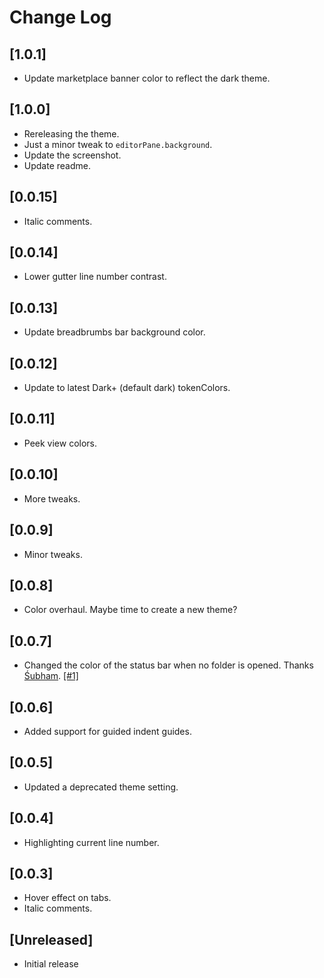 # Change Log

## [1.0.1]

- Update marketplace banner color to reflect the dark theme.

## [1.0.0]

- Rereleasing the theme.
- Just a minor tweak to `editorPane.background`.
- Update the screenshot.
- Update readme.

## [0.0.15]

- Italic comments.

## [0.0.14]

- Lower gutter line number contrast.

## [0.0.13]

- Update breadbrumbs bar background color.

## [0.0.12]

- Update to latest Dark+ (default dark) tokenColors.

## [0.0.11]

- Peek view colors.

## [0.0.10]

- More tweaks.

## [0.0.9]

- Minor tweaks.

## [0.0.8]

- Color overhaul. Maybe time to create a new theme?

## [0.0.7]

- Changed the color of the status bar when no folder is opened. Thanks [Śubham](https://github.com/subhammridha). [\[#1\]](https://github.com/perragnar/dark-plus-tweaked/issues/1)

## [0.0.6]

- Added support for guided indent guides.

## [0.0.5]

- Updated a deprecated theme setting.

## [0.0.4]

- Highlighting current line number.

## [0.0.3]

- Hover effect on tabs.
- Italic comments.

## [Unreleased]
- Initial release
